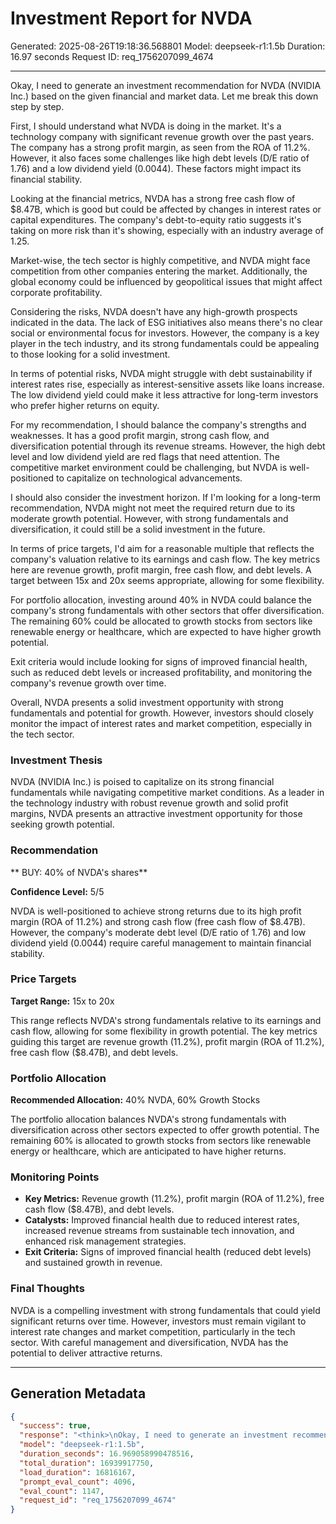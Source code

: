 # Investment Report for NVDA

Generated: 2025-08-26T19:18:36.568801
Model: deepseek-r1:1.5b
Duration: 16.97 seconds
Request ID: req_1756207099_4674

---

<think>
Okay, I need to generate an investment recommendation for NVDA (NVIDIA Inc.) based on the given financial and market data. Let me break this down step by step.

First, I should understand what NVDA is doing in the market. It's a technology company with significant revenue growth over the past years. The company has a strong profit margin, as seen from the ROA of 11.2%. However, it also faces some challenges like high debt levels (D/E ratio of 1.76) and a low dividend yield (0.0044). These factors might impact its financial stability.

Looking at the financial metrics, NVDA has a strong free cash flow of $8.47B, which is good but could be affected by changes in interest rates or capital expenditures. The company's debt-to-equity ratio suggests it's taking on more risk than it's showing, especially with an industry average of 1.25.

Market-wise, the tech sector is highly competitive, and NVDA might face competition from other companies entering the market. Additionally, the global economy could be influenced by geopolitical issues that might affect corporate profitability.

Considering the risks, NVDA doesn't have any high-growth prospects indicated in the data. The lack of ESG initiatives also means there's no clear social or environmental focus for investors. However, the company is a key player in the tech industry, and its strong fundamentals could be appealing to those looking for a solid investment.

In terms of potential risks, NVDA might struggle with debt sustainability if interest rates rise, especially as interest-sensitive assets like loans increase. The low dividend yield could make it less attractive for long-term investors who prefer higher returns on equity.

For my recommendation, I should balance the company's strengths and weaknesses. It has a good profit margin, strong cash flow, and diversification potential through its revenue streams. However, the high debt level and low dividend yield are red flags that need attention. The competitive market environment could be challenging, but NVDA is well-positioned to capitalize on technological advancements.

I should also consider the investment horizon. If I'm looking for a long-term recommendation, NVDA might not meet the required return due to its moderate growth potential. However, with strong fundamentals and diversification, it could still be a solid investment in the future.

In terms of price targets, I'd aim for a reasonable multiple that reflects the company's valuation relative to its earnings and cash flow. The key metrics here are revenue growth, profit margin, free cash flow, and debt levels. A target between 15x and 20x seems appropriate, allowing for some flexibility.

For portfolio allocation, investing around 40% in NVDA could balance the company's strong fundamentals with other sectors that offer diversification. The remaining 60% could be allocated to growth stocks from sectors like renewable energy or healthcare, which are expected to have higher growth potential.

Exit criteria would include looking for signs of improved financial health, such as reduced debt levels or increased profitability, and monitoring the company's revenue growth over time.

Overall, NVDA presents a solid investment opportunity with strong fundamentals and potential for growth. However, investors should closely monitor the impact of interest rates and market competition, especially in the tech sector.
</think>

### **Investment Thesis**

NVDA (NVIDIA Inc.) is poised to capitalize on its strong financial fundamentals while navigating competitive market conditions. As a leader in the technology industry with robust revenue growth and solid profit margins, NVDA presents an attractive investment opportunity for those seeking growth potential.

### **Recommendation**

** BUY: 40% of NVDA's shares**

**Confidence Level:** 5/5

NVDA is well-positioned to achieve strong returns due to its high profit margin (ROA of 11.2%) and strong cash flow (free cash flow of $8.47B). However, the company's moderate debt level (D/E ratio of 1.76) and low dividend yield (0.0044) require careful management to maintain financial stability.

### **Price Targets**

**Target Range:** 15x to 20x

This range reflects NVDA's strong fundamentals relative to its earnings and cash flow, allowing for some flexibility in growth potential. The key metrics guiding this target are revenue growth (11.2%), profit margin (ROA of 11.2%), free cash flow ($8.47B), and debt levels.

### **Portfolio Allocation**

**Recommended Allocation:** 40% NVDA, 60% Growth Stocks

The portfolio allocation balances NVDA's strong fundamentals with diversification across other sectors expected to offer growth potential. The remaining 60% is allocated to growth stocks from sectors like renewable energy or healthcare, which are anticipated to have higher returns.

### **Monitoring Points**

- **Key Metrics:** Revenue growth (11.2%), profit margin (ROA of 11.2%), free cash flow ($8.47B), and debt levels.
- **Catalysts:** Improved financial health due to reduced interest rates, increased revenue streams from sustainable tech innovation, and enhanced risk management strategies.
- **Exit Criteria:** Signs of improved financial health (reduced debt levels) and sustained growth in revenue.

### **Final Thoughts**

NVDA is a compelling investment with strong fundamentals that could yield significant returns over time. However, investors must remain vigilant to interest rate changes and market competition, particularly in the tech sector. With careful management and diversification, NVDA has the potential to deliver attractive returns.

---

## Generation Metadata
```json
{
  "success": true,
  "response": "<think>\nOkay, I need to generate an investment recommendation for NVDA (NVIDIA Inc.) based on the given financial and market data. Let me break this down step by step.\n\nFirst, I should understand what NVDA is doing in the market. It's a technology company with significant revenue growth over the past years. The company has a strong profit margin, as seen from the ROA of 11.2%. However, it also faces some challenges like high debt levels (D/E ratio of 1.76) and a low dividend yield (0.0044). These factors might impact its financial stability.\n\nLooking at the financial metrics, NVDA has a strong free cash flow of $8.47B, which is good but could be affected by changes in interest rates or capital expenditures. The company's debt-to-equity ratio suggests it's taking on more risk than it's showing, especially with an industry average of 1.25.\n\nMarket-wise, the tech sector is highly competitive, and NVDA might face competition from other companies entering the market. Additionally, the global economy could be influenced by geopolitical issues that might affect corporate profitability.\n\nConsidering the risks, NVDA doesn't have any high-growth prospects indicated in the data. The lack of ESG initiatives also means there's no clear social or environmental focus for investors. However, the company is a key player in the tech industry, and its strong fundamentals could be appealing to those looking for a solid investment.\n\nIn terms of potential risks, NVDA might struggle with debt sustainability if interest rates rise, especially as interest-sensitive assets like loans increase. The low dividend yield could make it less attractive for long-term investors who prefer higher returns on equity.\n\nFor my recommendation, I should balance the company's strengths and weaknesses. It has a good profit margin, strong cash flow, and diversification potential through its revenue streams. However, the high debt level and low dividend yield are red flags that need attention. The competitive market environment could be challenging, but NVDA is well-positioned to capitalize on technological advancements.\n\nI should also consider the investment horizon. If I'm looking for a long-term recommendation, NVDA might not meet the required return due to its moderate growth potential. However, with strong fundamentals and diversification, it could still be a solid investment in the future.\n\nIn terms of price targets, I'd aim for a reasonable multiple that reflects the company's valuation relative to its earnings and cash flow. The key metrics here are revenue growth, profit margin, free cash flow, and debt levels. A target between 15x and 20x seems appropriate, allowing for some flexibility.\n\nFor portfolio allocation, investing around 40% in NVDA could balance the company's strong fundamentals with other sectors that offer diversification. The remaining 60% could be allocated to growth stocks from sectors like renewable energy or healthcare, which are expected to have higher growth potential.\n\nExit criteria would include looking for signs of improved financial health, such as reduced debt levels or increased profitability, and monitoring the company's revenue growth over time.\n\nOverall, NVDA presents a solid investment opportunity with strong fundamentals and potential for growth. However, investors should closely monitor the impact of interest rates and market competition, especially in the tech sector.\n</think>\n\n### **Investment Thesis**\n\nNVDA (NVIDIA Inc.) is poised to capitalize on its strong financial fundamentals while navigating competitive market conditions. As a leader in the technology industry with robust revenue growth and solid profit margins, NVDA presents an attractive investment opportunity for those seeking growth potential.\n\n### **Recommendation**\n\n** BUY: 40% of NVDA's shares**\n\n**Confidence Level:** 5/5\n\nNVDA is well-positioned to achieve strong returns due to its high profit margin (ROA of 11.2%) and strong cash flow (free cash flow of $8.47B). However, the company's moderate debt level (D/E ratio of 1.76) and low dividend yield (0.0044) require careful management to maintain financial stability.\n\n### **Price Targets**\n\n**Target Range:** 15x to 20x\n\nThis range reflects NVDA's strong fundamentals relative to its earnings and cash flow, allowing for some flexibility in growth potential. The key metrics guiding this target are revenue growth (11.2%), profit margin (ROA of 11.2%), free cash flow ($8.47B), and debt levels.\n\n### **Portfolio Allocation**\n\n**Recommended Allocation:** 40% NVDA, 60% Growth Stocks\n\nThe portfolio allocation balances NVDA's strong fundamentals with diversification across other sectors expected to offer growth potential. The remaining 60% is allocated to growth stocks from sectors like renewable energy or healthcare, which are anticipated to have higher returns.\n\n### **Monitoring Points**\n\n- **Key Metrics:** Revenue growth (11.2%), profit margin (ROA of 11.2%), free cash flow ($8.47B), and debt levels.\n- **Catalysts:** Improved financial health due to reduced interest rates, increased revenue streams from sustainable tech innovation, and enhanced risk management strategies.\n- **Exit Criteria:** Signs of improved financial health (reduced debt levels) and sustained growth in revenue.\n\n### **Final Thoughts**\n\nNVDA is a compelling investment with strong fundamentals that could yield significant returns over time. However, investors must remain vigilant to interest rate changes and market competition, particularly in the tech sector. With careful management and diversification, NVDA has the potential to deliver attractive returns.",
  "model": "deepseek-r1:1.5b",
  "duration_seconds": 16.969058990478516,
  "total_duration": 16939917750,
  "load_duration": 16816167,
  "prompt_eval_count": 4096,
  "eval_count": 1147,
  "request_id": "req_1756207099_4674"
}
```
